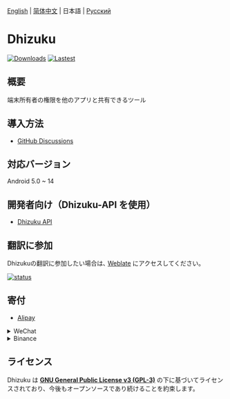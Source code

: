[English](README.md) | [简体中文](README_zh_rCN.md) | 日本語 | [Русский](README_ru.md)

# Dhizuku

[![Downloads](https://img.shields.io/github/downloads/iamr0s/Dhizuku/total?label=Downloads)](https://github.com/iamr0s/Dhizuku/releases)
[![Lastest](https://img.shields.io/github/v/release/iamr0s/Dhizuku?label=Lastest)](https://github.com/iamr0s/Dhizuku/releases/latest)

## 概要

端末所有者の権限を他のアプリと共有できるツール

## 導入方法

- [GitHub Discussions](https://github.com/iamr0s/Dhizuku/discussions/19)

## 対応バージョン

Android 5.0 ~ 14

## 開発者向け（Dhizuku-API を使用）

- [Dhizuku API](https://github.com/iamr0s/Dhizuku-API.git)

## 翻訳に参加

Dhizukuの翻訳に参加したい場合は､ [Weblate](https://hosted.weblate.org/engage/dhizuku/) にアクセスしてください。

[![status](https://hosted.weblate.org/widgets/dhizuku/-/multi-auto.svg)](https://hosted.weblate.org/engage/dhizuku/)

## 寄付

- [Alipay](https://qr.alipay.com/fkx18580lfpydiop04dze47)

<details><summary>WeChat</summary>

[![WeChat](https://missuo.ru/file/fee5df1381671c996b127.png)](#)
</details>

<details><summary>Binance</summary>

[![Binance](https://missuo.ru/file/28368c28d4ff28d59ed4b.jpg)](#)
</details>

## ライセンス

Dhizuku は [**GNU General Public License v3 (GPL-3)**](http://www.gnu.org/copyleft/gpl.html) の下に基づいてライセンスされており、今後もオープンソースであり続けることを約束します。
